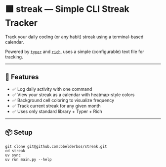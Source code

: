 # 🟩 streak — Simple CLI Streak Tracker

Track your daily coding (or any habit) streak using a terminal-based calendar.

Powered by [`typer`](https://typer.tiangolo.com/) and [`rich`](https://rich.readthedocs.io/), uses a simple (configurable) text file for tracking.

---

## 🚀 Features

- ✅ Log daily activity with one command
- ✅ View your streak as a calendar with heatmap-style colors
- ✅ Background cell coloring to visualize frequency
- ✅ Track current streak for any given month
- ✅ Uses only standard library + Typer + Rich

---

## 📦 Setup

```
git clone git@github.com:bbelderbos/streak.git
cd streak
uv sync
uv run main.py --help
```


